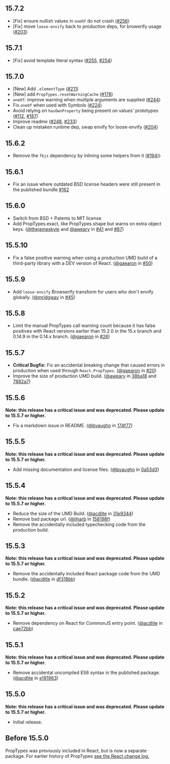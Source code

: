 ## 15.7.2

* [Fix] ensure nullish values in `oneOf` do not crash ([#256](https://github.com/facebook/prop-types/issues/256))
* [Fix] move `loose-envify` back to production deps, for browerify usage ([#203](https://github.com/facebook/prop-types/issues/203))

## 15.7.1

* [Fix] avoid template literal syntax ([#255](https://github.com/facebook/prop-types/issues/255), [#254](https://github.com/facebook/prop-types/issues/254))

## 15.7.0

* [New] Add `.elementType` ([#211](https://github.com/facebook/prop-types/pull/211))
* [New] add `PropTypes.resetWarningCache` ([#178](https://github.com/facebook/prop-types/pull/178))
* `oneOf`: improve warning when multiple arguments are supplied ([#244](https://github.com/facebook/prop-types/pull/244))
* Fix `oneOf` when used with Symbols ([#224](https://github.com/facebook/prop-types/pull/224))
* Avoid relying on `hasOwnProperty` being present on values' prototypes ([#112](https://github.com/facebook/prop-types/pull/112), [#187](https://github.com/facebook/prop-types/pull/187))
* Improve readme ([#248](https://github.com/facebook/prop-types/pull/248), [#233](https://github.com/facebook/prop-types/pull/233))
* Clean up mistaken runtime dep, swap envify for loose-envify ([#204](https://github.com/facebook/prop-types/pull/204))

## 15.6.2

* Remove the `fbjs` dependency by inlining some helpers from it ([#194](https://github.com/facebook/prop-types/pull/194)))

## 15.6.1

* Fix an issue where outdated BSD license headers were still present in the published bundle [#162](https://github.com/facebook/prop-types/issues/162)

## 15.6.0

* Switch from BSD + Patents to MIT license
* Add PropTypes.exact, like PropTypes.shape but warns on extra object keys. ([@thejameskyle](https://github.com/thejameskyle) and [@aweary](https://github.com/aweary) in [#41](https://github.com/facebook/prop-types/pull/41) and [#87](https://github.com/facebook/prop-types/pull/87))

## 15.5.10

* Fix a false positive warning when using a production UMD build of a third-party library with a DEV version of React. ([@gaearon](https://github.com/gaearon) in [#50](https://github.com/facebook/prop-types/pull/50))

## 15.5.9

* Add `loose-envify` Browserify transform for users who don't envify globally. ([@mridgway](https://github.com/mridgway) in [#45](https://github.com/facebook/prop-types/pull/45))

## 15.5.8

* Limit the manual PropTypes call warning count because it has false positives with React versions earlier than 15.2.0 in the 15.x branch and 0.14.9 in the 0.14.x branch. ([@gaearon](https://github.com/gaearon) in [#26](https://github.com/facebook/prop-types/pull/26))

## 15.5.7

* **Critical Bugfix:** Fix an accidental breaking change that caused errors in production when used through `React.PropTypes`. ([@gaearon](https://github.com/gaearon) in [#20](https://github.com/facebook/prop-types/pull/20))
* Improve the size of production UMD build. ([@aweary](https://github.com/aweary) in [38ba18](https://github.com/facebook/prop-types/commit/38ba18a4a8f705f4b2b33c88204573ddd604f2d6) and [7882a7](https://github.com/facebook/prop-types/commit/7882a7285293db5f284bcf559b869fd2cd4c44d4))

## 15.5.6

**Note: this release has a critical issue and was deprecated. Please update to 15.5.7 or higher.**

* Fix a markdown issue in README. ([@bvaughn](https://github.com/bvaughn) in [174f77](https://github.com/facebook/prop-types/commit/174f77a50484fa628593e84b871fb40eed78b69a))

## 15.5.5

**Note: this release has a critical issue and was deprecated. Please update to 15.5.7 or higher.**

* Add missing documentation and license files. ([@bvaughn](https://github.com/bvaughn) in [0a53d3](https://github.com/facebook/prop-types/commit/0a53d3a34283ae1e2d3aa396632b6dc2a2061e6a))

## 15.5.4

**Note: this release has a critical issue and was deprecated. Please update to 15.5.7 or higher.**

* Reduce the size of the UMD Build. ([@acdlite](https://github.com/acdlite) in [31e9344](https://github.com/facebook/prop-types/commit/31e9344ca3233159928da66295da17dad82db1a8))
* Remove bad package url. ([@ljharb](https://github.com/ljharb) in [158198f](https://github.com/facebook/prop-types/commit/158198fd6c468a3f6f742e0e355e622b3914048a))
* Remove the accidentally included typechecking code from the production build.

## 15.5.3

**Note: this release has a critical issue and was deprecated. Please update to 15.5.7 or higher.**

* Remove the accidentally included React package code from the UMD bundle. ([@acdlite](https://github.com/acdlite) in [df318bb](https://github.com/facebook/prop-types/commit/df318bba8a89bc5aadbb0292822cf4ed71d27ace))

## 15.5.2

**Note: this release has a critical issue and was deprecated. Please update to 15.5.7 or higher.**

* Remove dependency on React for CommonJS entry point. ([@acdlite](https://github.com/acdlite) in [cae72bb](https://github.com/facebook/prop-types/commit/cae72bb281a3766c765e3624f6088c3713567e6d))

## 15.5.1

**Note: this release has a critical issue and was deprecated. Please update to 15.5.7 or higher.**

* Remove accidental uncompiled ES6 syntax in the published package. ([@acdlite](https://github.com/acdlite) in [e191963](https://github.com/facebook/react/commit/e1919638b39dd65eedd250a8bb649773ca61b6f1))

## 15.5.0

**Note: this release has a critical issue and was deprecated. Please update to 15.5.7 or higher.**

* Initial release.

## Before 15.5.0

PropTypes was previously included in React, but is now a separate package. For earlier history of PropTypes [see the React change log.](https://github.com/facebook/react/blob/master/CHANGELOG.md)
